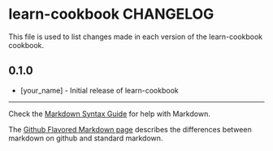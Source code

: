 # learn-cookbook CHANGELOG

This file is used to list changes made in each version of the learn-cookbook cookbook.

## 0.1.0
- [your_name] - Initial release of learn-cookbook

- - -
Check the [Markdown Syntax Guide](http://daringfireball.net/projects/markdown/syntax) for help with Markdown.

The [Github Flavored Markdown page](http://github.github.com/github-flavored-markdown/) describes the differences between markdown on github and standard markdown.
